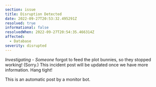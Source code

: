 ```yaml
---
section: issue
title: Disruption Detected
date: 2022-09-27T20:53:32.495291Z
resolved: true
informational: false
resolvedWhen: 2022-09-27T20:54:35.466314Z
affected:
  - Database
severity: disrupted
---
```

*Investigating* - _Someone_ forgot to feed the plot bunnies, so they stopped working! (Sorry.) This incident post will be updated once we have more information. Hang tight!

This is an automatic post by a monitor bot.
        